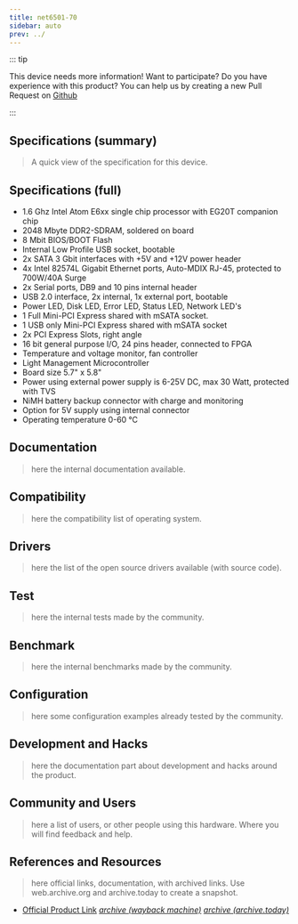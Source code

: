 ```yaml
---
title: net6501-70
sidebar: auto
prev: ../
---
```


::: tip

This device needs more information! Want to participate? Do you have
experience with this product? You can help us by creating a new Pull
Request on
[Github](https://github.com/friendly-router/friendly-router/pulls)

:::

## Specifications (summary)

> A quick view of the specification for this device.

## Specifications  (full)

 *  1.6 Ghz Intel Atom E6xx single chip processor with EG20T companion chip
 *  2048 Mbyte DDR2-SDRAM, soldered on board
 *  8 Mbit BIOS/BOOT Flash
 *  Internal Low Profile USB socket, bootable
 *  2x SATA 3 Gbit interfaces with +5V and +12V power header
 *  4x Intel 82574L Gigabit Ethernet ports, Auto-MDIX RJ-45, protected to 700W/40A Surge
 *  2x Serial ports, DB9 and 10 pins internal header
 *  USB 2.0 interface, 2x internal, 1x external port, bootable
 *  Power LED, Disk LED, Error LED, Status LED, Network LED's
 *  1 Full Mini-PCI Express shared with mSATA socket.
 *  1 USB only Mini-PCI Express shared with mSATA socket
 *  2x PCI Express Slots, right angle
 *  16 bit general purpose I/O, 24 pins header, connected to FPGA
 *  Temperature and voltage monitor, fan controller
 *  Light Management Microcontroller
 *  Board size 5.7" x 5.8"
 *  Power using external power supply is 6-25V DC, max 30 Watt, protected with TVS
 *  NiMH battery backup connector with charge and monitoring
 *  Option for 5V supply using internal connector
 *  Operating temperature 0-60 °C

## Documentation

> here the internal documentation available.

## Compatibility

> here the compatibility list of operating system.

## Drivers

> here the list of the open source drivers available (with source
> code).

## Test

> here the internal tests made by the community.

## Benchmark

> here the internal benchmarks made by the community.

## Configuration

> here some configuration examples already tested by the community.

## Development and Hacks

> here the documentation part about development and hacks around the
> product.

## Community and Users

> here a list of users, or other people using this hardware. Where you
> will find feedback and help.

## References and Resources

> here official links, documentation, with archived links. Use
> web.archive.org and archive.today to create a snapshot.

 * [Official Product Link](https://www.soekris.com/products/net6501-1.html)
   [*archive (wayback machine)*](https://web.archive.org/*/https://www.soekris.com/products/net6501-1.html)
   [*archive (archive.today)*](https://archive.ph/NWBEO)
